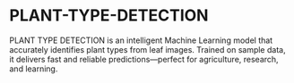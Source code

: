 # PLANT-TYPE-DETECTION
PLANT TYPE DETECTION is an intelligent Machine Learning model that accurately identifies plant types from leaf images. Trained on sample data, it delivers fast and reliable predictions—perfect for agriculture, research, and learning.
